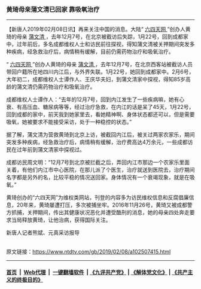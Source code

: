 ### 黄琦母亲蒲文清已回家 靠吸氧治疗
------------------------

<div class="post_content">
 <p>
  【新唐人2019年02月08日讯】再来关注中国的消息。大陆“
  <a href="https://www.ntdtv.com/gb/六四天网.htm">
   六四天网
  </a>
  ”创办人黄琦的母亲
  <a href="https://www.ntdtv.com/gb/蒲文清.htm">
   蒲文清
  </a>
  ，去年12月7号，在北京被截访后失踪，1月22号，回到成都家中，过年前后，多名成都维权人士和访民前往探视，得知蒲文清被关押期间突发多种疾病，经急救治疗后，病情稍有缓解，目前仍需药物治疗和吸氧治疗。
 </p>
 <p>
  “
  <a href="https://www.ntdtv.com/gb/六四天网.htm">
   六四天网
  </a>
  ”创办人黄琦的母亲
  <a href="https://www.ntdtv.com/gb/蒲文清.htm">
   蒲文清
  </a>
  ，去年12月7号，在北京西客站被截访人员带回户籍所在地四川内江后，与外界失联。1月22号，她回到成都家中。2月6号，大年初二，成都维权人士谭作人、王庆华夫妇，到蒲文清家中探视，得知85岁高龄的蒲文清仍需药物治疗和吸氧治疗。
 </p>
 <p>
  成都维权人士谭作人：“去年的12月7号，回到内江发生了一些疾病嘛，她有心衰、有高压血、糖尿病等等，经过治疗急救，在内江的话是呆了45天，1月22号，回到成都的家中，前天我到她家里去，看她精神啊、身体状态都还可以，但是需要吸氧，她被要求不能接受采访，处于一种稳控的状态。”
 </p>
 <p>
  据了解，蒲文清为营救黄琦到北京上访，被截回内江后，被关过两家农家乐，期间突发多种疾病，经急救治疗后，病情稍有缓解，治疗费高达4万余元，一些成都访民在过年前到蒲文清家中探视过。
 </p>
 <p>
  成都访民周文明：“12月7号到北京被拦截之后，弄回内江市那边一个农家乐里面关着，有他们内江市中心医院，在那儿派了个医生，治疗就送到医院去，治疗期间名字都是另外的名，比较平稳的情况送回家。身体情况有一个衰竭现象，就是在吸氧。”
 </p>
 <p>
  黄琦创办的“六四天网”为维权类网站，刊登的内容多为访民维权信息和反腐倡廉信息，20年来，黄琦屡遭打压，多次被捕坐牢。2016年11月26号，黄琦又被成都警方抓捕，关押期间，传出其健康状况恶化并遭受酷刑的消息，她的母亲四处奔走要求当局释放黄琦，让他治病，获得国际关注。
 </p>
 <p>
  新唐人记者熊斌、元真采访报导
 </p>
 <div class="single_ad">
 </div>
</div>

<br/>原文链接：https://www.ntdtv.com/gb/2019/02/08/a102507415.html


------------------------
#### [首页](https://github.com/gfw-breaker/banned-news/blob/master/README.md) &nbsp;|&nbsp; [Web代理](https://github.com/labour-camp/helloworld) &nbsp;|&nbsp; [一键翻墙软件](https://github.com/gfw-breaker/nogfw/blob/master/README.md) &nbsp;| [《九评共产党》](https://github.com/gfw-breaker/9ping.md/blob/master/README.md#九评之一评共产党是什么) | [《解体党文化》](https://github.com/gfw-breaker/jtdwh.md/blob/master/README.md) | [《共产主义的终极目的》](https://github.com/gfw-breaker/gczydzjmd.md/blob/master/README.md)

